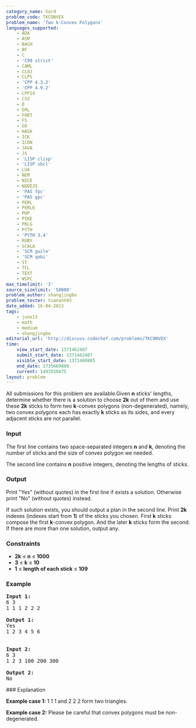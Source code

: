 ```yaml
---
category_name: hard
problem_code: TKCONVEX
problem_name: 'Two k-Convex Polygons'
languages_supported:
    - ADA
    - ASM
    - BASH
    - BF
    - C
    - 'C99 strict'
    - CAML
    - CLOJ
    - CLPS
    - 'CPP 4.3.2'
    - 'CPP 4.9.2'
    - CPP14
    - CS2
    - D
    - ERL
    - FORT
    - FS
    - GO
    - HASK
    - ICK
    - ICON
    - JAVA
    - JS
    - 'LISP clisp'
    - 'LISP sbcl'
    - LUA
    - NEM
    - NICE
    - NODEJS
    - 'PAS fpc'
    - 'PAS gpc'
    - PERL
    - PERL6
    - PHP
    - PIKE
    - PRLG
    - PYTH
    - 'PYTH 3.4'
    - RUBY
    - SCALA
    - 'SCM guile'
    - 'SCM qobi'
    - ST
    - TCL
    - TEXT
    - WSPC
max_timelimit: '3'
source_sizelimit: '50000'
problem_author: shangjingbo
problem_tester: tuananh93
date_added: 16-04-2013
tags:
    - june13
    - math
    - medium
    - shangjingbo
editorial_url: 'http://discuss.codechef.com/problems/TKCONVEX'
time:
    view_start_date: 1371462407
    submit_start_date: 1371462407
    visible_start_date: 1371460885
    end_date: 1735669800
    current: 1493556875
layout: problem
---
```

All submissions for this problem are available.Given **n** sticks' lengths, determine whether there is a solution to choose **2k** out of them and use these **2k** sticks to form two **k**-convex polygons (non-degenerated), namely, two convex polygons each has exactly **k** sticks as its sides, and every adjacent sticks are not parallel.

### Input

The first line contains two space-separated integers **n** and **k**, denoting the number of sticks and the size of convex polygon we needed.

The second line contains **n** positive integers, denoting the lengths of sticks.

### Output

Print "Yes" (without quotes) in the first line if exists a solution. Otherwise print "No" (without quotes) instead.

If such solution exists, you should output a plan in the second line. Print **2k** indexes (indexes start from **1**) of the sticks you chosen. First **k** sticks compose the first **k**-convex polygon. And the later **k** sticks form the second. If there are more than one solution, output any.

### Constraints

- **2k** ≤ **n** ≤ **1000**
- **3** ≤ **k** ≤ **10**
- **1** ≤ **length of each stick** ≤ **109**

### Example

<pre>
<b>Input 1:</b>
6 3
1 1 1 2 2 2

<b>Output 1:</b>
Yes
1 2 3 4 5 6


<b>Input 2:</b>
6 3
1 2 3 100 200 300

<b>Output 2:</b>
No
</pre>### Explanation

**Example case 1:** 1 1 1 and 2 2 2 form two triangles.

**Example case 2:** Please be careful that convex polygons must be non-degenerated.
